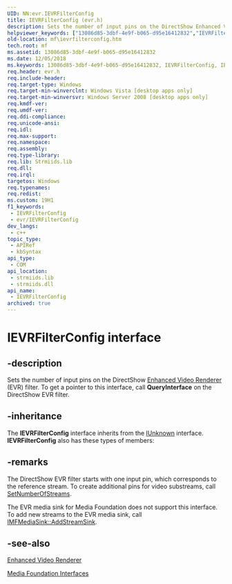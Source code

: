 ```yaml
---
UID: NN:evr.IEVRFilterConfig
title: IEVRFilterConfig (evr.h)
description: Sets the number of input pins on the DirectShow Enhanced Video Renderer (EVR) filter.
helpviewer_keywords: ["13086d85-3dbf-4e9f-b065-d95e16412832","IEVRFilterConfig","IEVRFilterConfig interface [Media Foundation]","IEVRFilterConfig interface [Media Foundation]","described","evr/IEVRFilterConfig","mf.ievrfilterconfig"]
old-location: mf\ievrfilterconfig.htm
tech.root: mf
ms.assetid: 13086d85-3dbf-4e9f-b065-d95e16412832
ms.date: 12/05/2018
ms.keywords: 13086d85-3dbf-4e9f-b065-d95e16412832, IEVRFilterConfig, IEVRFilterConfig interface [Media Foundation], IEVRFilterConfig interface [Media Foundation],described, evr/IEVRFilterConfig, mf.ievrfilterconfig
req.header: evr.h
req.include-header: 
req.target-type: Windows
req.target-min-winverclnt: Windows Vista [desktop apps only]
req.target-min-winversvr: Windows Server 2008 [desktop apps only]
req.kmdf-ver: 
req.umdf-ver: 
req.ddi-compliance: 
req.unicode-ansi: 
req.idl: 
req.max-support: 
req.namespace: 
req.assembly: 
req.type-library: 
req.lib: Strmiids.lib
req.dll: 
req.irql: 
targetos: Windows
req.typenames: 
req.redist: 
ms.custom: 19H1
f1_keywords:
 - IEVRFilterConfig
 - evr/IEVRFilterConfig
dev_langs:
 - c++
topic_type:
 - APIRef
 - kbSyntax
api_type:
 - COM
api_location:
 - strmiids.lib
 - strmiids.dll
api_name:
 - IEVRFilterConfig
archived: true
---
```


# IEVRFilterConfig interface


## -description

Sets the number of input pins on the DirectShow <a href="/windows/desktop/DirectShow/enhanced-video-renderer-filter">Enhanced Video Renderer</a> (EVR) filter. To get a pointer to this interface, call <b>QueryInterface</b> on the DirectShow EVR filter.

## -inheritance

The <b>IEVRFilterConfig</b> interface inherits from the <a href="/windows/desktop/api/unknwn/nn-unknwn-iunknown">IUnknown</a> interface. <b>IEVRFilterConfig</b> also has these types of members:

## -remarks

The DirectShow EVR filter starts with one input pin, which corresponds to the reference stream. To create additional pins for video substreams, call <a href="/windows/desktop/api/evr/nf-evr-ievrfilterconfig-setnumberofstreams">SetNumberOfStreams</a>.

The EVR media sink for Media Foundation does not support this interface. To add new streams to the EVR media sink, call <a href="/windows/desktop/api/mfidl/nf-mfidl-imfmediasink-addstreamsink">IMFMediaSink::AddStreamSink</a>.

## -see-also

<a href="/windows/desktop/medfound/enhanced-video-renderer">Enhanced Video Renderer</a>



<a href="/windows/desktop/medfound/media-foundation-interfaces">Media Foundation Interfaces</a>
